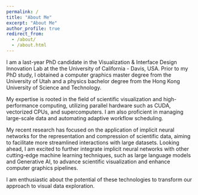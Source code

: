 ```yaml
---
permalink: /
title: "About Me"
excerpt: "About Me"
author_profile: true
redirect_from: 
  - /about/
  - /about.html
---
```


I am a last-year PhD candidate in the Visualization & Interface Design Innovation Lab at the the University of California - Davis, USA. Prior to my PhD study, I obtained a computer graphics master degree from the University of Utah and a physics bachelor degree from the Hong Kong University of Science and Technology.

My expertise is rooted in the field of scientific visualization and high-performance computing, utilizing parallel hardware such as CUDA, vectorized CPUs, and supercomputers. I am also proficient in managing large-scale data and automating adaptive workflow scheduling.

My recent research has focused on the application of implicit neural networks for the representation and compression of scientific data, aiming to facilitate more streamlined interactions with large datasets. Looking ahead, I am excited to further integrate implicit neural networks with other cutting-edge machine learning techniques, such as large language models and Generative AI, to advance scientific visualization and enhance computer graphics pipelines.

I am enthusiastic about the potential of these technologies to transform our approach to visual data exploration.

